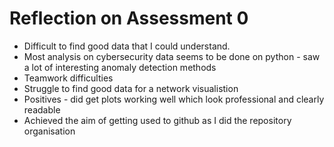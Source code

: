 # Reflection on Assessment 0

* Difficult to find good data that I could understand.
* Most analysis on cybersecurity data seems to be done on python - saw a lot of interesting anomaly detection methods
* Teamwork difficulties
* Struggle to find good data for a network visualistion
* Positives - did get plots working well which look professional and clearly readable
* Achieved the aim of getting used to github as I did the repository organisation
